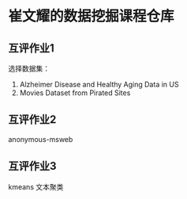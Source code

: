 # 崔文耀的数据挖掘课程仓库

## 互评作业1

选择数据集：

1. Alzheimer Disease and Healthy Aging Data in US
2. Movies Dataset from Pirated Sites

## 互评作业2

anonymous-msweb

## 互评作业3

kmeans 文本聚类


